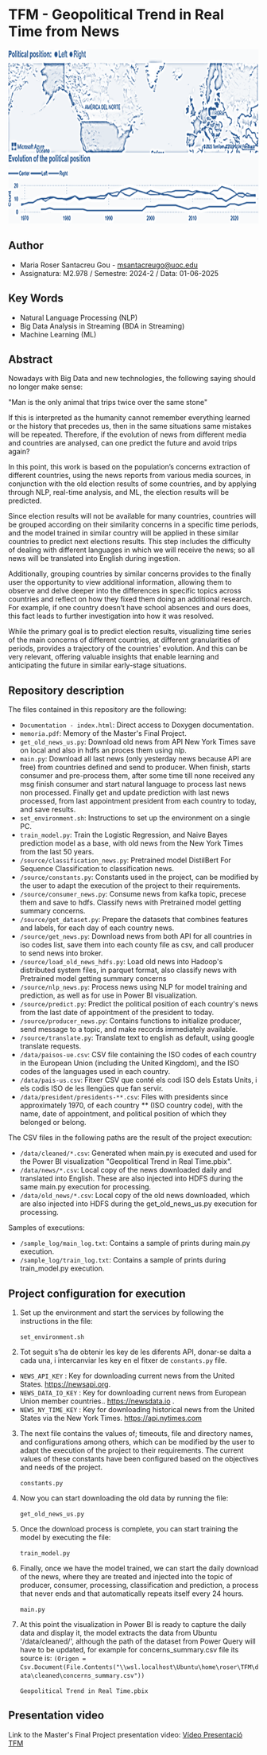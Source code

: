 

# TFM - Geopolitical Trend in Real Time from News

<img src="doc/images/image.png" alt="alt text" style="height: 350px; width: 100%;" />

## Author

  * Maria Roser Santacreu Gou - [msantacreugo@uoc.edu](msantacreugo@uoc.edu)
  * Assignatura: M2.978 / Semestre: 2024-2 / Data: 01-06-2025

## Key Words

* Natural Language Processing (NLP)
* Big Data Analysis in Streaming (BDA in Streaming)
* Machine Learning (ML)

## Abstract

Nowadays with Big Data and new technologies, the following saying should no longer make sense:

"Man is the only animal that trips twice over the same stone"

If this is interpreted as the humanity cannot remember everything learned or the history that precedes us, then in the same situations same mistakes will be repeated.
Therefore, if the evolution of news from different media and countries are analysed, can one predict the future and avoid trips again?

In this point, this work is based on the population’s concerns extraction of different countries, using the news reports from various media sources, in conjunction with the old election results of some countries, and by applying through NLP, real-time analysis, and ML, the election results will be predicted.

Since election results will not be available for many countries, countries will be grouped according on their similarity concerns in a specific time periods, and the model trained in similar country will be applied in these similar countries to predict next elections results. This step includes the difficulty of dealing with different languages in which we will receive the news; so all news will be translated into English during ingestion.

Additionally, grouping countries by similar concerns provides to the finally user the opportunity to view additional information, allowing them to observe and delve deeper into the differences in specific topics across countries and reflect on how they fixed them doing an additional research. For example, if one country doesn’t have school absences and ours does, this fact leads to further investigation into how it was resolved.

While the primary goal is to predict election results, visualizing time series of the main concerns of different countries, at different granularities of periods, provides a trajectory of the countries' evolution. And this can be very relevant, offering valuable insights that enable learning and anticipating the future in similar early-stage situations.


## Repository description

The files contained in this repository are the following:

* `Documentation - index.html`: Direct access to Doxygen documentation.
* `memoria.pdf`: Memory of the Master's Final Project.
* `get_old_news_us.py`: Download old news from API New York Times save on local and also in hdfs an proces them using nlp.
* `main.py`: Download all last news (only yesterday news because API are free) from countries defined and send to producer. When finish, starts consumer and pre-process them, after some time till none received any msg finish consumer and start natural language to process last news non processed. Finally get and update prediction with last news processed, from last appointment president from each country to today, and save results.
* `set_environment.sh`: Instructions to set up the environment on a single PC.
* `train_model.py`: Train the Logistic Regression, and Naive Bayes prediction model as a base, with old news from the New York Times from the last 50 years.
* `/source/classification_news.py`: Pretrained model DistilBert For Sequence Classification to classification news.
* `/source/constants.py`: Constants used in the project, can be modified by the user to adapt the execution of the project to their requirements.
* `/source/consumer_news.py`: Consume news from kafka topic, precese them and save to hdfs. Classify news with Pretrained model getting summary concerns.
* `/source/get_dataset.py`: Prepare the datasets that combines features and labels, for each day of each country news.
* `/source/get_news.py`: Download news from both API for all countries in iso codes list, save them into each county file as csv, and call producer to send news into broker.
* `/source/load_old_news_hdfs.py`: Load old news into Hadoop's distributed system files, in parquet format, also classify news with Pretrained model getting summary concerns
* `/source/nlp_news.py`: Process news using NLP for model training and prediction, as well as for use in Power BI visualization.
* `/source/predict.py`: Predict the political position of each country's news from the last date of appointment of the president to today.
* `/source/producer_news.py`: Contains functions to initialize producer, send message to a topic, and make records immediately available.
* `/source/translate.py`: Translate text to english as default, using google translate requests.
* `/data/paisos-ue.csv`: CSV file containing the ISO codes of each country in the European Union (including the United Kingdom), and the ISO codes of the languages ​​used in each country.
* `/data/pais-us.csv`: Fitxer CSV que conté els codi ISO dels Estats Units, i els codis ISO de les llengües que fan servir.
* `/data/president/presidents-**.csv`: Files with presidents since approximately 1970, of each country ** (ISO country code), with the name, date of appointment, and political position of which they belonged or belong.

The CSV files in the following paths are the result of the project execution:

- `/data/cleaned/*.csv`: Generated when main.py is executed and used for the Power BI visualization "Geopolitical Trend in Real Time.pbix".
- `/data/news/*.csv`: Local copy of the news downloaded daily and translated into English. These are also injected into HDFS during the same main.py execution for processing.
- `/data/old_news/*.csv`: Local copy of the old news downloaded, which are also injected into HDFS during the get_old_news_us.py execution for processing.

Samples of executions:

- `/sample_log/main_log.txt`: Contains a sample of prints during main.py execution.
- `/sample_log/train_log.txt`: Contains a sample of prints during train_model.py execution.

## Project configuration for execution

1. Set up the environment and start the services by following the instructions in the file:
    
    `set_environment.sh`

2. Tot seguit s’ha de obtenir les key  de les diferents API, donar-se dalta a cada una, i intercanviar les key en el fitxer de `constants.py` file.

* `NEWS_API_KEY` : Key for downloading current news from the United States. https://newsapi.org.
* `NEWS_DATA_IO_KEY` : Key for downloading current news from European Union member countries.. https://newsdata.io .
* `NEWS_NY_TIME_KEY` : Key for downloading historical news from the United States via the New York Times. https://api.nytimes.com

3. The next file contains the values ​​of; timeouts, file and directory names, and configurations among others, which can be modified by the user to adapt the execution of the project to their requirements. The current values ​​of these constants have been configured based on the objectives and needs of the project.

    `constants.py`

4. Now you can start downloading the old data by running the file:

    `get_old_news_us.py`

5. Once the download process is complete, you can start training the model by executing the file:

    `train_model.py`

6. Finally, once we have the model trained, we can start the daily download of the news, where they are treated and injected into the topic of producer, consumer, processing, classification and prediction, a process that never ends and that automatically repeats itself every 24 hours.

    `main.py`

7. At this point the visualization in Power BI is ready to capture the daily data and display it, the model extracts the data from Ubuntu '/data/cleaned/', although the path of the dataset from Power Query will have to be updated, for example for concerns_summary.csv file its source is: `(Origen = Csv.Document(File.Contents("\\wsl.localhost\Ubuntu\home\roser\TFM\data\cleaned\concerns_summary.csv"))`

    `Geopolitical Trend in Real Time.pbix`

## Presentation video

Link to the Master's Final Project presentation video: [Vídeo Presentació TFM](https://www.dropbox.com/scl/fi/9wrtqzyddjjvnpqkkaj2u/V-deo-Presentaci-TFM.mp4?rlkey=fjomr64fg9a4lt8r86rv0px8n&e=1&dl=0)
